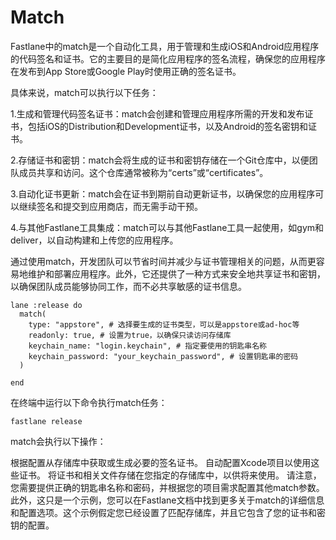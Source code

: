 # Match

Fastlane中的match是一个自动化工具，用于管理和生成iOS和Android应用程序的代码签名和证书。它的主要目的是简化应用程序的签名流程，确保您的应用程序在发布到App Store或Google Play时使用正确的签名证书。

具体来说，match可以执行以下任务：

1.生成和管理代码签名证书：match会创建和管理应用程序所需的开发和发布证书，包括iOS的Distribution和Development证书，以及Android的签名密钥和证书。

2.存储证书和密钥：match会将生成的证书和密钥存储在一个Git仓库中，以便团队成员共享和访问。这个仓库通常被称为“certs”或“certificates”。

3.自动化证书更新：match会在证书到期前自动更新证书，以确保您的应用程序可以继续签名和提交到应用商店，而无需手动干预。

4.与其他Fastlane工具集成：match可以与其他Fastlane工具一起使用，如gym和deliver，以自动构建和上传您的应用程序。

通过使用match，开发团队可以节省时间并减少与证书管理相关的问题，从而更容易地维护和部署应用程序。此外，它还提供了一种方式来安全地共享证书和密钥，以确保团队成员能够协同工作，而不必共享敏感的证书信息。

```
lane :release do
  match(
    type: "appstore", # 选择要生成的证书类型，可以是appstore或ad-hoc等
    readonly: true, # 设置为true，以确保只读访问存储库
    keychain_name: "login.keychain", # 指定要使用的钥匙串名称
    keychain_password: "your_keychain_password", # 设置钥匙串的密码
  )

end
```


在终端中运行以下命令执行match任务：

`fastlane release`


match会执行以下操作：

根据配置从存储库中获取或生成必要的签名证书。
自动配置Xcode项目以使用这些证书。
将证书和相关文件存储在您指定的存储库中，以供将来使用。
请注意，您需要提供正确的钥匙串名称和密码，并根据您的项目需求配置其他match参数。此外，这只是一个示例，您可以在Fastlane文档中找到更多关于match的详细信息和配置选项。这个示例假定您已经设置了匹配存储库，并且它包含了您的证书和密钥的配置。
